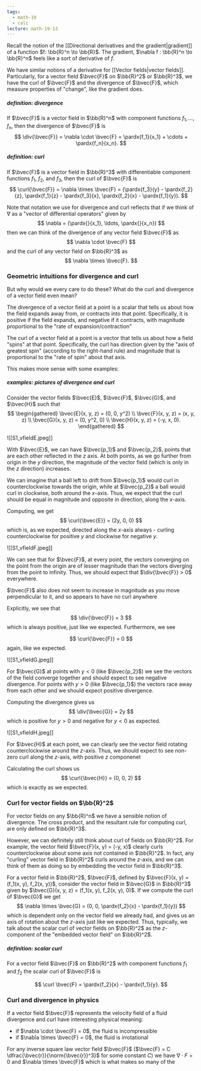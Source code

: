 ```yaml
---
tags:
  - math-19
  - calc
lecture: math-19-13
---
```


Recall the notion of the [[Directional derivatives and the gradient|gradient]] of a function $f: \bb{R}^n \to \bb{R}$. The gradient, $\nabla f : \bb{R}^n \to \bb{R}^n$ feels like a sort of derivative of $f$.

We have similar notions of a derivative for [[Vector fields|vector fields]]. Particularly, for a vector field $\bvec{F}$ on $\bb{R}^2$ or $\bb{R}^3$, we have the curl of $\bvec{F}$ and the divergence of $\bvec{F}$, which measure properties of "change", like the gradient does.

##### _definition:_ divergence

If $\bvec{F}$ is a vector field in $\bb{R}^n$ with component functions $f_1, \ldots, f_n$, then the divergence of $\bvec{F}$ is
$$
\div{\bvec{F}} = \nabla \cdot \bvec{F} = \pardx{f_1}{x_1} + \cdots + \pardx{f_n}{x_n}.
$$

##### _definition:_ curl

If $\bvec{F}$ is a vector field in $\bb{R}^3$ with differentiable component functions $f_1$, $f_2$, and $f_3$, then the curl of $\bvec{F}$ is 
$$
\curl{\bvec{F}} = \nabla \times \bvec{F} = (\pardx{f_3}{y} - \pardx{f_2}{z}, \pardx{f_1}{z} - \pardx{f_3}{x}, \pardx{f_2}{x} - \pardx{f_1}{y}).
$$

Note that notation we use for divergence and curl reflects that if we think of $\nabla$ as a "vector of differential operators" given by 
$$
\nabla = (\pardx{}{x_1}, \ldots, \pardx{}{x_n})
$$
then we can think of the divergence of any vector field $\bvec{F}$ as 
$$
\nabla \cdot \bvec{F}
$$
and the curl of any vector field on $\bb{R}^3$ as
$$
\nabla \times \bvec{F}.
$$

### Geometric intuitions for divergence and curl

But why would we every care to do these? What do the curl and divergence of a vector field even mean?

The divergence of a vector field at a point is a scalar that tells us about how the field expands away from, or contracts into that point. Specifically, it is positive if the field expands, and negative if it contracts, with magnitude proportional to the "rate of expansion/contraction"

The curl of a vector field at a point is a vector that tells us about how a field "spins" at that point. Specifically, the curl has direction given by the "axis of greatest spin" (according to the right-hand rule) and magnitude that is proportional to the "rate of spin" about that axis.

This makes more sense with some examples:

##### _examples:_ pictures of divergence and curl

Consider the vector fields $\bvec{E}$, $\bvec{F}$, $\bvec{G}$, and $\bvec{H}$ such that
$$
\begin{gathered}
	\bvec{E}(x, y, z) = (0, 0, y^2) \\
	\bvec{F}(x, y, z) = (x, y, z) \\
	\bvec{G}(x, y, z) = (0, y^2, 0) \\
	\bvec{H}(x, y, z) = (-y, x, 0).
\end{gathered}
$$

![[S1_vfieldE.jpeg]]

With $\bvec{E}$, we can have $\bvec{p_1}$ and $\bvec{p_2}$, points that are each other reflected in the $z$ axis. At both points, as we go further from origin in the $y$ direction, the magnitude of the vector field (which is only in the $z$ direction) increases. 

We can imagine that a ball left to drift from $\bvec{p_1}$ would curl in counterclockwise towards the origin, while at $\bvec{p_2}$ a ball would curl in clockwise, both around the $x$-axis. Thus, we expect that the curl should be equal in magnitude and opposite in direction, along the $x$-axis.

Computing, we get
$$
\curl{\bvec{E}} = (2y, 0, 0)
$$
which is, as we expected, directed along the $x$-axis always - curling counterclockwise for positive $y$ and clockwise for negative $y$.

![[S1_vfieldF.jpeg]]

We can see that for $\bvec{F}$, at every point, the vectors converging on the point from the origin are of lesser magnitude than the vectors diverging from the point to infinity. Thus, we should expect that $\div{\bvec{F}} > 0$ everywhere.

$\bvec{F}$ also does not seem to increase in magnitude as you move perpendicular to it, and so appears to have no curl anywhere

Explicitly, we see that
$$
\div{\bvec{F}} = 3
$$
which is always positive, just like we expected. Furthermore, we see

$$
\curl{\bvec{F}} = 0
$$
again, like we expected.

![[S1_vfieldG.jpeg]]

For $\bvec{G}$ at points with $y < 0$ (like $\bvec{p_2}$) we see the vectors of the field converge together and should expect to see negative divergence. For points with $y > 0$ (like $\bvec{p_1}$) the vectors race away from each other and we should expect positive divergence.

Computing the divergence gives us
$$
\div{\bvec{G}} = 2y
$$
which is positive for $y > 0$ and negative for $y < 0$ as expected.

![[S1_vfieldH.jpeg]]

For $\bvec{H}$ at each point, we can clearly see the vector field rotating counterclockwise around the $z$-axis. Thus, we should expect to see non-zero curl along the $z$-axis, with positive $z$ componenet

Calculating the curl shows us
$$
\curl{\bvec{H}} = (0, 0, 2)
$$
which is exactly as we expected.

### Curl for vector fields on $\bb{R}^2$

For vector fields on any $\bb{R}^n$ we have a sensible notion of divergence. The cross product, and the resultant rule for computing curl, are only defined on $\bb{R}^3$.

However, we can definitely still think about curl of fields on $\bb{R}^2$. For example, the vector field $\bvec{F}(x, y) = (-y, x)$ clearly curls counterclockwise about some axis not contained in $\bb{R}^2$. In fact, any "curling" vector field in $\bb{R}^2$ curls around the $z$-axis, and we can think of them as doing so by embedding the vector field in $\bb{R}^3$.

For a vector field in $\bb{R}^2$, $\bvec{F}$, defined by $\bvec{F}(x, y) = (f_1(x, y), f_2(x, y))$, consider the vector field in $\bvec{G}$ in $\bb{R}^3$ given by $\bvec{G}(x, y, z) = (f_1(x, y), f_2(x, y), 0)$. If we compute the curl of $\bvec{G}$ we get 
$$
\nabla \times \bvec{G} = (0, 0, \pardx{f_2}{x} - \pardx{f_1}{y})
$$
which is dependent only on the vector field we already had, and gives us an axis of rotation about the $z$-axis just like we expected. Thus, typically, we talk about the scalar curl of vector fields on $\bb{R}^2$ as the $z$-component of the "embedded vector field" on $\bb{R}^2$.

##### _definition:_ scalar curl

For a vector field $\bvec{F}$ on $\bb{R}^2$ with component functions $f_1$ and $f_2$ the scalar curl of $\bvec{F}$ is

$$
\curl \bvec{F} = \pardx{f_2}{x} - \pardx{f_1}{y}.
$$

### Curl and divergence in physics

If a vector field $\bvec{F}$ represents the velocity field of a fluid divergence and curl have interesting physical meaning:
- if $\nabla \cdot \bvec{F} = 0$, the fluid is incompressible
- if $\nabla \times \bvec{F} = 0$, the fluid is irrotational

For any inverse square law vector field $\bvec{F}$ ($\bvec{F} = C \dfrac{\bvec{r}}{\norm{\bvec{r}}^3}$ for some constant $C$) we have $\nabla \cdot F = 0$ and $\nabla \times \bvec{F}$ which is what makes so many of the 